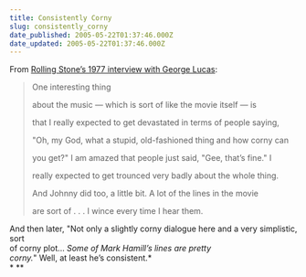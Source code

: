 ```yaml
---
title: Consistently Corny
slug: consistently_corny
date_published: 2005-05-22T01:37:46.000Z
date_updated: 2005-05-22T01:37:46.000Z
---
```


From [Rolling Stone’s 1977 interview with George Lucas](http://www.rollingstone.com/news/story/_/id/7330268/starwars):

> One interesting thing
> 
> about the music — which is sort of like the movie itself — is
> 
> that I really expected to get devastated in terms of people saying,
> 
> "Oh, my God, what a stupid, old-fashioned thing and how corny can
> 
> you get?" I am amazed that people just said, "Gee, that’s fine." I
> 
> really expected to get trounced very badly about the whole thing.
> 
> And Johnny did too, a little bit. A lot of the lines in the movie
> 
> are sort of . . . I wince every time I hear them.

  
And then later, "Not only a slightly corny dialogue here and a very simplistic, sort  
 of corny plot… *Some of Mark Hamill’s lines are pretty  
 corny.*" Well, at least he’s consistent.*  
* **
